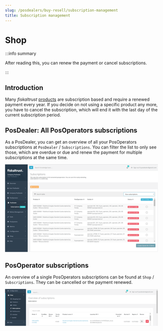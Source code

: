 ```yaml
---
slug: /posdealers/buy-resell/subscription-management
title: Subscription management
---
```

# Shop

:::info summary

After reading this, you can renew the payment or cancel subscriptions.

:::

## Introduction

Many _fiskaltrust_ [products](products) are subscription based and require a renewed payment every year. If you decide on not using a specific product any more, you have to cancel the subscription, which will end it with the last day of the current subscription period. 

## PosDealer: All PosOperators subscriptions
As a PosDealer, you can get an overview of all your PosOperators subscriptions at `PosDealer` / `Subscriptions`.
You can filter the list to only see those, which are overdue or due and renew the payment for multiple subscriptions at the same time.

![PosDealer Subscriptions](./images/posdealer-subscriptions.png)

## PosOperator subscriptions
An overview of a single PosOperators subscriptions can be found at `Shop` / `Subscriptions`.
They can be cancelled or the payment renewed.

![Subscriptions](./images/subscriptions.png)



